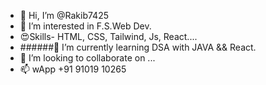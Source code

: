 - 👋 Hi, I’m @Rakib7425
- 👀 I’m interested in F.S.Web Dev.
- 😍Skills- HTML, CSS, Tailwind, Js, React....
- ######🌱 I’m currently learning DSA with JAVA && React.
- 💞️ I’m looking to collaborate on ...
- 📫 wApp +91 91019 10265

<!---
Rakib7425/Rakib7425 is a ✨ special ✨ repository because its `README.md` (this file) appears on your GitHub profile.
You can click the Preview link to take a look at your changes.
--->
